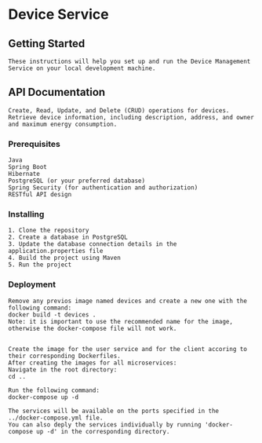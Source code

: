 # Device Service

## Getting Started
    
    These instructions will help you set up and run the Device Management Service on your local development machine.    

## API Documentation

    Create, Read, Update, and Delete (CRUD) operations for devices.
    Retrieve device information, including description, address, and owner and maximum energy consumption.

### Prerequisites

    Java
    Spring Boot
    Hibernate
    PostgreSQL (or your preferred database)
    Spring Security (for authentication and authorization)
    RESTful API design

### Installing

    1. Clone the repository
    2. Create a database in PostgreSQL
    3. Update the database connection details in the application.properties file
    4. Build the project using Maven
    5. Run the project

### Deployment

    Remove any previos image named devices and create a new one with the following command:   
    docker build -t devices .
    Note: it is important to use the recommended name for the image, otherwise the docker-compose file will not work.


    Create the image for the user service and for the client accoring to their corresponding Dockerfiles.
    After creating the images for all microservices:
    Navigate in the root directory: 
    cd ..

    Run the following command: 
    docker-compose up -d

    The services will be available on the ports specified in the ../docker-compose.yml file.
    You can also deply the services individually by running 'docker-compose up -d' in the corresponding directory.

